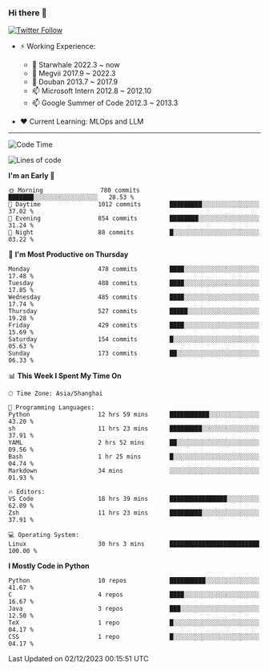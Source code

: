 ### Hi there 👋

[![Twitter Follow](https://img.shields.io/twitter/follow/tianweidut?style=social)](https://twitter.com/tianweidut)

- ⚡ Working Experience:
  - 🔭 Starwhale 2022.3 ~ now
  - 🌱 Megvii 2017.9 ~ 2022.3
  - 🌱 Douban 2013.7 ~ 2017.9
  - 📫 Microsoft Intern 2012.8 ~ 2012.10
  - 📫 Google Summer of Code 2012.3 ~ 2013.3

- ❤️ Current Learning: MLOps and LLM

---
<!--START_SECTION:waka-->
![Code Time](http://img.shields.io/badge/Code%20Time-4%2C743%20hrs%2019%20mins-blue)

![Lines of code](https://img.shields.io/badge/From%20Hello%20World%20I%27ve%20Written-1.5%20million%20lines%20of%20code-blue)

**I'm an Early 🐤** 

```text
🌞 Morning                780 commits         ███████░░░░░░░░░░░░░░░░░░   28.53 % 
🌆 Daytime                1012 commits        █████████░░░░░░░░░░░░░░░░   37.02 % 
🌃 Evening                854 commits         ████████░░░░░░░░░░░░░░░░░   31.24 % 
🌙 Night                  88 commits          █░░░░░░░░░░░░░░░░░░░░░░░░   03.22 % 
```
📅 **I'm Most Productive on Thursday** 

```text
Monday                   478 commits         ████░░░░░░░░░░░░░░░░░░░░░   17.48 % 
Tuesday                  488 commits         ████░░░░░░░░░░░░░░░░░░░░░   17.85 % 
Wednesday                485 commits         ████░░░░░░░░░░░░░░░░░░░░░   17.74 % 
Thursday                 527 commits         █████░░░░░░░░░░░░░░░░░░░░   19.28 % 
Friday                   429 commits         ████░░░░░░░░░░░░░░░░░░░░░   15.69 % 
Saturday                 154 commits         █░░░░░░░░░░░░░░░░░░░░░░░░   05.63 % 
Sunday                   173 commits         ██░░░░░░░░░░░░░░░░░░░░░░░   06.33 % 
```


📊 **This Week I Spent My Time On** 

```text
🕑︎ Time Zone: Asia/Shanghai

💬 Programming Languages: 
Python                   12 hrs 59 mins      ███████████░░░░░░░░░░░░░░   43.20 % 
sh                       11 hrs 23 mins      █████████░░░░░░░░░░░░░░░░   37.91 % 
YAML                     2 hrs 52 mins       ██░░░░░░░░░░░░░░░░░░░░░░░   09.56 % 
Bash                     1 hr 25 mins        █░░░░░░░░░░░░░░░░░░░░░░░░   04.74 % 
Markdown                 34 mins             ░░░░░░░░░░░░░░░░░░░░░░░░░   01.93 % 

🔥 Editors: 
VS Code                  18 hrs 39 mins      ████████████████░░░░░░░░░   62.09 % 
Zsh                      11 hrs 23 mins      █████████░░░░░░░░░░░░░░░░   37.91 % 

💻 Operating System: 
Linux                    30 hrs 3 mins       █████████████████████████   100.00 % 
```

**I Mostly Code in Python** 

```text
Python                   10 repos            ██████████░░░░░░░░░░░░░░░   41.67 % 
C                        4 repos             ████░░░░░░░░░░░░░░░░░░░░░   16.67 % 
Java                     3 repos             ███░░░░░░░░░░░░░░░░░░░░░░   12.50 % 
TeX                      1 repo              █░░░░░░░░░░░░░░░░░░░░░░░░   04.17 % 
CSS                      1 repo              █░░░░░░░░░░░░░░░░░░░░░░░░   04.17 % 
```




 Last Updated on 02/12/2023 00:15:51 UTC
<!--END_SECTION:waka-->
